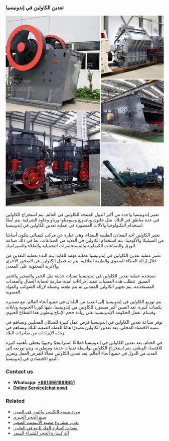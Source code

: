 <h3>تعدين الكاولين في إندونيسيا</h3><img src='1701850691.jpg' alt=''><p>تعتبر إندونيسيا واحدة من أكبر الدول المنتجة للكاولين في العالم. يتم استخراج الكاولين في عدة مناطق في البلاد، مثل جابون وباندونغ وسومباوا ورياو وجاوة الشرقية. يتم أيضًا استخدام التكنولوجيا والآلات المتطورة في عملية تعدين الكاولين في إندونيسيا.</p><p>تعتبر الكاولين احد المعادن الطينية البيضاء، وهي عبارة عن مركب كيميائي يتكون أساسًا من السيليكا والألومينا. يتم استخدام الكاولين في العديد من الصناعات، بما في ذلك صناعة الورق والصناعات الكيماوية والمستحضرات التجميلية والطلاء والسيراميك.</p><p>تعتبر عملية تعدين الكاولين في إندونيسيا عملية مهمة للغاية. يتم البدء بعملية التعدين من خلال إزالة الغطاء العضوي والطبقة العلاقية. يتم ثم فصل الكاولين عن الصخور الأخرى والأتربة المحتوية على المعدن.</p><p>تستخدم عملية تعدين الكاولين في إندونيسيا تقنيات حديثة مثل الحفر والتفجير والحفر العميق. تتطلب هذه العمليات تنفيذ إجراءات أمنية صارمة لحماية العمال والمعدات المستخدمة. يتم تجهيز الكاولين المعدني ثم يتم طحنه وغسله لإزالة الشوائب والمواد العضوية.</p><p>يتم توزيع الكاولين في إندونيسيا إلى العديد من البلدان في جميع أنحاء العالم، مع تصديره بكميات كبيرة. تعد الصين أكبر مستورد للكاولين من إندونيسيا، يليها كوريا الجنوبية وتايلاند وفيتنام. تعمل الحكومة الإندونيسية على زيادة حجم الإنتاج وتطوير هذا القطاع الحيوي.</p><p>توفر صناعة تعدين الكاولين في إندونيسيا فرص عمل كبيرة للسكان المحليين وتساهم في تنمية الاقتصاد المحلي. يعد تعدين الكاولين مصدرًا هامًا للعملة الصعبة للبلاد ويساهم في زيادة الإيرادات من صادرات البلاد.</p><p>في الختام، يعد تعدين الكاولين في إندونيسيا قطاعًا استراتيجيًا وحيويًا يحظى بأهمية كبيرة للاقتصاد الوطني. يتم استخراج الكاولين بواسطة تقنيات حديثة ومتطورة، ويتم توزيعه إلى العديد من الدول في جميع أنحاء العالم. يعد تعدين الكاولين مجالًا للفرص العمل وتعزيز النمو الاقتصادي في إندونيسيا.</p><h3>Contact us</h3><ul><li><strong>Whatsapp:&nbsp;<a href="https://wa.me/8613661969651">+8613661969651</a></strong></li><li><a href="https://swt.shibang-china.com/?git&amp;zhl&amp;تعدين الكاولين في إندونيسيا"><strong>Online Service(chat now)</strong></a></li></ul><h3>Related</h3><ul><li><a href='مورد مصنع التكسير والفرز في الصين.md'>مورد مصنع التكسير والفرز في الصين</a></li><li><a href='صنع الحجر الجيري.md'>صنع الحجر الجيري</a></li><li><a href='تقرير مشروع مصنع الأسمنت الصغير.md'>تقرير مشروع مصنع الأسمنت الصغير</a></li><li><a href='معدات كسارة الفك للبيع في الفلبين.md'>معدات كسارة الفك للبيع في الفلبين</a></li><li><a href='آلة كسارة الحجر للشراء السعر.md'>آلة كسارة الحجر للشراء السعر</a></li></ul>